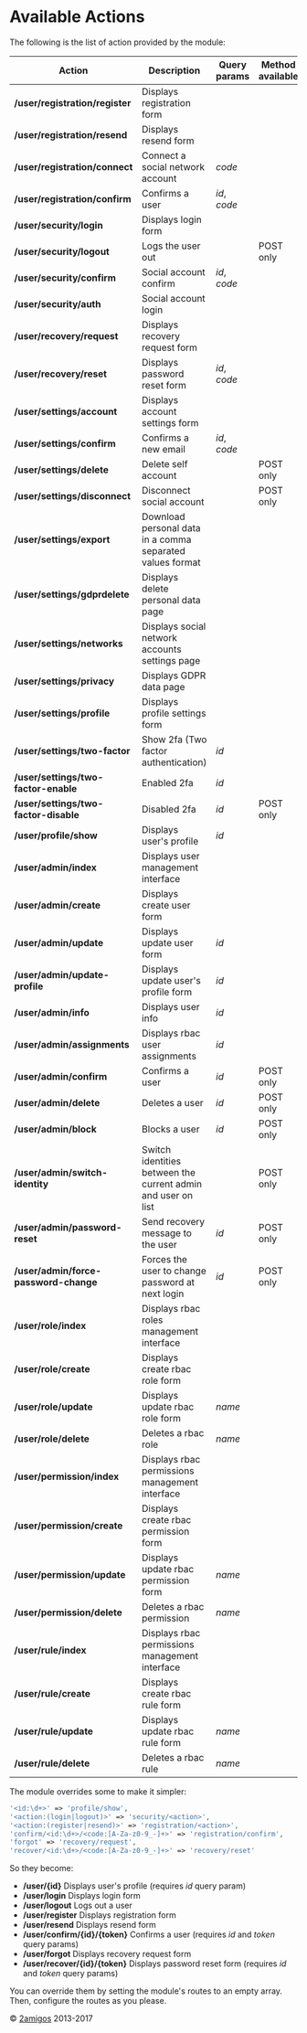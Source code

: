 Available Actions
=================

The following is the list of action provided by the module: 

| Action | Description | Query params | Method available | Note  
| --- | --- | --- | --- | ---  
| **/user/registration/register** | Displays registration form
| **/user/registration/resend** | Displays resend form
| **/user/registration/connect** | Connect a social network account | *code*
| **/user/registration/confirm** | Confirms a user | *id*, *code*
| **/user/security/login** | Displays login form
| **/user/security/logout** | Logs the user out | | POST only
| **/user/security/confirm** | Social account confirm | *id*, *code* | | Query params depend of SocialNetworkAccountQuery
| **/user/security/auth** | Social account login | | | 
| **/user/recovery/request** | Displays recovery request form
| **/user/recovery/reset** | Displays password reset form | *id*, *code*
| **/user/settings/account** | Displays account settings form | | | email, username, password
| **/user/settings/confirm** | Confirms a new email | *id*, *code*
| **/user/settings/delete** | Delete self account | | POST only
| **/user/settings/disconnect** | Disconnect social account | | POST only
| **/user/settings/export** | Download personal data in a comma separated values format
| **/user/settings/gdprdelete** | Displays delete personal data page |
| **/user/settings/networks** | Displays social network accounts settings page
| **/user/settings/privacy** | Displays GDPR data page
| **/user/settings/profile** | Displays profile settings form
| **/user/settings/two-factor** | Show 2fa (Two factor authentication) | *id* | | https://github.com/2amigos/2fa-library required
| **/user/settings/two-factor-enable** | Enabled 2fa | *id* | | https://github.com/2amigos/2fa-library required
| **/user/settings/two-factor-disable** | Disabled 2fa | *id* | POST only | https://github.com/2amigos/2fa-library required
| **/user/profile/show** | Displays user's profile | *id*
| **/user/admin/index** | Displays user management interface
| **/user/admin/create** | Displays create user form
| **/user/admin/update** | Displays update user form | *id*
| **/user/admin/update-profile** | Displays update user's profile form | *id*
| **/user/admin/info** | Displays user info | *id*
| **/user/admin/assignments** | Displays rbac user assignments | *id*
| **/user/admin/confirm** | Confirms a user | *id* | POST only
| **/user/admin/delete** | Deletes a user | *id* | POST only
| **/user/admin/block** | Blocks a user | *id* | POST only
| **/user/admin/switch-identity** | Switch identities between the current admin and user on list | | POST only
| **/user/admin/password-reset** | Send recovery message to the user | *id* | POST only
| **/user/admin/force-password-change** | Forces the user to change password at next login | *id* | POST only
| **/user/role/index** | Displays rbac roles management interface
| **/user/role/create** | Displays create rbac role form
| **/user/role/update** | Displays update rbac role form | *name*
| **/user/role/delete** | Deletes a rbac role | *name*
| **/user/permission/index** | Displays rbac permissions management interface
| **/user/permission/create** | Displays create rbac permission form
| **/user/permission/update** | Displays update rbac permission form | *name*
| **/user/permission/delete** | Deletes a rbac permission | *name*
| **/user/rule/index** | Displays rbac permissions management interface
| **/user/rule/create** | Displays create rbac rule form
| **/user/rule/update** | Displays update rbac rule form | *name*
| **/user/rule/delete** | Deletes a rbac rule | *name*

The module overrides some to make it simpler:  

```php 
'<id:\d+>' => 'profile/show',
'<action:(login|logout)>' => 'security/<action>',
'<action:(register|resend)>' => 'registration/<action>',
'confirm/<id:\d+>/<code:[A-Za-z0-9_-]+>' => 'registration/confirm',
'forgot' => 'recovery/request',
'recover/<id:\d+>/<code:[A-Za-z0-9_-]+>' => 'recovery/reset'
```

So they become:
 
- **/user/{id}**                   Displays user's profile (requires *id* query param)
- **/user/login**                  Displays login form
- **/user/logout**                 Logs out a user
- **/user/register**               Displays registration form
- **/user/resend**                 Displays resend form
- **/user/confirm/{id}/{token}**   Confirms a user (requires *id* and *token* query params)
- **/user/forgot**                 Displays recovery request form
- **/user/recover/{id}/{token}**   Displays password reset form (requires *id* and *token* query params)


You can override them by setting the module's routes to an empty array. Then, configure the routes as you please.


© [2amigos](http://www.2amigos.us/) 2013-2017
